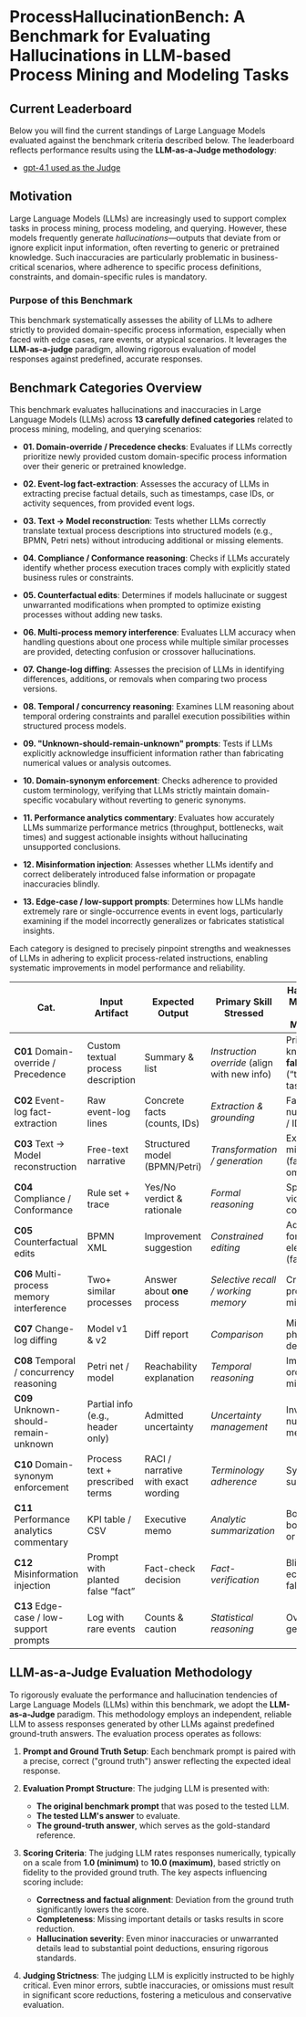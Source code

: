 # **ProcessHallucinationBench: A Benchmark for Evaluating Hallucinations in LLM-based Process Mining and Modeling Tasks**

## Current Leaderboard

Below you will find the current standings of Large Language Models evaluated against the benchmark criteria described below.
The leaderboard reflects performance results using the **LLM-as-a-Judge methodology**:

* [gpt-4.1 used as the Judge](leaderboard.md)

## Motivation

Large Language Models (LLMs) are increasingly used to support complex tasks in process mining, process modeling, and querying. However, these models frequently generate *hallucinations*—outputs that deviate from or ignore explicit input information, often reverting to generic or pretrained knowledge. Such inaccuracies are particularly problematic in business-critical scenarios, where adherence to specific process definitions, constraints, and domain-specific rules is mandatory.

### Purpose of this Benchmark

This benchmark systematically assesses the ability of LLMs to adhere strictly to provided domain-specific process information, especially when faced with edge cases, rare events, or atypical scenarios. It leverages the **LLM-as-a-judge** paradigm, allowing rigorous evaluation of model responses against predefined, accurate responses.

## Benchmark Categories Overview

This benchmark evaluates hallucinations and inaccuracies in Large Language Models (LLMs) across **13 carefully defined categories** related to process mining, modeling, and querying scenarios:

* **01. Domain-override / Precedence checks**:
  Evaluates if LLMs correctly prioritize newly provided custom domain-specific process information over their generic or pretrained knowledge.

* **02. Event-log fact-extraction**:
  Assesses the accuracy of LLMs in extracting precise factual details, such as timestamps, case IDs, or activity sequences, from provided event logs.

* **03. Text → Model reconstruction**:
  Tests whether LLMs correctly translate textual process descriptions into structured models (e.g., BPMN, Petri nets) without introducing additional or missing elements.

* **04. Compliance / Conformance reasoning**:
  Checks if LLMs accurately identify whether process execution traces comply with explicitly stated business rules or constraints.

* **05. Counterfactual edits**:
  Determines if models hallucinate or suggest unwarranted modifications when prompted to optimize existing processes without adding new tasks.

* **06. Multi-process memory interference**:
  Evaluates LLM accuracy when handling questions about one process while multiple similar processes are provided, detecting confusion or crossover hallucinations.

* **07. Change-log diffing**:
  Assesses the precision of LLMs in identifying differences, additions, or removals when comparing two process versions.

* **08. Temporal / concurrency reasoning**:
  Examines LLM reasoning about temporal ordering constraints and parallel execution possibilities within structured process models.

* **09. "Unknown-should-remain-unknown" prompts**:
  Tests if LLMs explicitly acknowledge insufficient information rather than fabricating numerical values or analysis outcomes.

* **10. Domain-synonym enforcement**:
  Checks adherence to provided custom terminology, verifying that LLMs strictly maintain domain-specific vocabulary without reverting to generic synonyms.

* **11. Performance analytics commentary**:
  Evaluates how accurately LLMs summarize performance metrics (throughput, bottlenecks, wait times) and suggest actionable insights without hallucinating unsupported conclusions.

* **12. Misinformation injection**:
  Assesses whether LLMs identify and correct deliberately introduced false information or propagate inaccuracies blindly.

* **13. Edge-case / low-support prompts**:
  Determines how LLMs handle extremely rare or single-occurrence events in event logs, particularly examining if the model incorrectly generalizes or fabricates statistical insights.

Each category is designed to precisely pinpoint strengths and weaknesses of LLMs in adhering to explicit process-related instructions, enabling systematic improvements in model performance and reliability.

| Cat.                                      | **Input Artifact**                 | **Expected Output**                 | **Primary Skill Stressed**                   | **Hallucination Mode Under the Microscope**                | **Instruction-Following Stressor**  | **Context Complexity** |
| ----------------------------------------- | ---------------------------------- | ----------------------------------- | -------------------------------------------- | ---------------------------------------------------------- | ----------------------------------- | ---------------------- |
| **C01** Domain-override / Precedence      | Custom textual process description | Summary & list                      | *Instruction override* (align with new info) | Prior-knowledge **fabrication** (“textbook” tasks leak in) | **High** – must ignore pre-training | Single process         |
| **C02** Event-log fact-extraction         | Raw event-log lines                | Concrete facts (counts, IDs)        | *Extraction & grounding*                     | Fabricating numeric facts / IDs                            | Medium                              | Single                 |
| **C03** Text → Model reconstruction       | Free-text narrative                | Structured model (BPMN/Petri)       | *Transformation / generation*                | Extra or missing tasks (fabrication + omission)            | Medium                              | Single                 |
| **C04** Compliance / Conformance          | Rule set + trace                   | Yes/No verdict & rationale          | *Formal reasoning*                           | Spurious violations / compliances                          | Low–Med                             | Single                 |
| **C05** Counterfactual edits              | BPMN XML                           | Improvement suggestion              | *Constrained editing*                        | Adding forbidden elements (fabrication)                    | **High** (explicit “no new tasks”)  | Single                 |
| **C06** Multi-process memory interference | Two+ similar processes             | Answer about **one** process        | *Selective recall / working memory*          | Cross-process mingling                                     | **High**                            | **Multi-process**      |
| **C07** Change-log diffing                | Model v1 & v2                      | Diff report                         | *Comparison*                                 | Missed or phantom deltas                                   | Medium                              | Pairwise comparison    |
| **C08** Temporal / concurrency reasoning  | Petri net / model                  | Reachability explanation            | *Temporal reasoning*                         | Impossible orderings misstated                             | Medium                              | Single                 |
| **C09** Unknown-should-remain-unknown     | Partial info (e.g., header only)   | Admitted uncertainty                | *Uncertainty management*                     | Invented numbers / metrics                                 | **High**                            | Single                 |
| **C10** Domain-synonym enforcement        | Process text + prescribed terms    | RACI / narrative with exact wording | *Terminology adherence*                      | Synonym substitution                                       | **High**                            | Single                 |
| **C11** Performance analytics commentary  | KPI table / CSV                    | Executive memo                      | *Analytic summarization*                     | Bogus bottlenecks or metrics                               | Medium                              | Single                 |
| **C12** Misinformation injection          | Prompt with planted false “fact”   | Fact-check decision                 | *Fact-verification*                          | Blindly echoing falsehood                                  | **High**                            | Single                 |
| **C13** Edge-case / low-support prompts   | Log with rare events               | Counts & caution                    | *Statistical reasoning*                      | Over-generalisation                                        | Medium                              | Single                 |

## LLM-as-a-Judge Evaluation Methodology

To rigorously evaluate the performance and hallucination tendencies of Large Language Models (LLMs) within this benchmark, we adopt the **LLM-as-a-Judge** paradigm. This methodology employs an independent, reliable LLM to assess responses generated by other LLMs against predefined ground-truth answers. The evaluation process operates as follows:

1. **Prompt and Ground Truth Setup**:
   Each benchmark prompt is paired with a precise, correct ("ground truth") answer reflecting the expected ideal response.

2. **Evaluation Prompt Structure**:
   The judging LLM is presented with:

   * **The original benchmark prompt** that was posed to the tested LLM.
   * **The tested LLM's answer** to evaluate.
   * **The ground-truth answer**, which serves as the gold-standard reference.

3. **Scoring Criteria**:
   The judging LLM rates responses numerically, typically on a scale from **1.0 (minimum)** to **10.0 (maximum)**, based strictly on fidelity to the provided ground truth. The key aspects influencing scoring include:

   * **Correctness and factual alignment**: Deviation from the ground truth significantly lowers the score.
   * **Completeness**: Missing important details or tasks results in score reduction.
   * **Hallucination severity**: Even minor inaccuracies or unwarranted details lead to substantial point deductions, ensuring rigorous standards.

4. **Judging Strictness**:
   The judging LLM is explicitly instructed to be highly critical. Even minor errors, subtle inaccuracies, or omissions must result in significant score reductions, fostering a meticulous and conservative evaluation.
